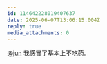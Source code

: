 ```yaml
---
id: 114642228019407637
date: 2025-06-07T13:06:15.004Z
reply: true
media_attachments: 0
---
```


[@jun](https://social.luzhaojun.com/@jun) 我感冒了基本上不吃药。

